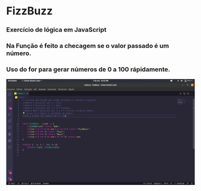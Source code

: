 # FizzBuzz
### Exercício de lógica em JavaScript
### Na Função é feito a checagem se o valor passado é um número.
### Uso do for para gerar números de 0 a 100 rápidamente.

![](fizzbuzz)
